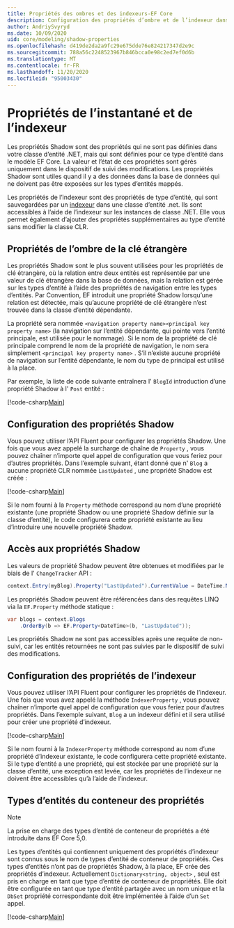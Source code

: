 ```yaml
---
title: Propriétés des ombres et des indexeurs-EF Core
description: Configuration des propriétés d’ombre et de l’indexeur dans un modèle de Entity Framework Core
author: AndriySvyryd
ms.date: 10/09/2020
uid: core/modeling/shadow-properties
ms.openlocfilehash: d419de2da2a9fc29e675dde76e824217347d2e9c
ms.sourcegitcommit: 788a56c2248523967b846bcca0e98c2ed7ef0d6b
ms.translationtype: MT
ms.contentlocale: fr-FR
ms.lasthandoff: 11/20/2020
ms.locfileid: "95003430"
---
```

# <a name="shadow-and-indexer-properties"></a>Propriétés de l’instantané et de l’indexeur

Les propriétés Shadow sont des propriétés qui ne sont pas définies dans votre classe d’entité .NET, mais qui sont définies pour ce type d’entité dans le modèle EF Core. La valeur et l’état de ces propriétés sont gérés uniquement dans le dispositif de suivi des modifications. Les propriétés Shadow sont utiles quand il y a des données dans la base de données qui ne doivent pas être exposées sur les types d’entités mappés.

Les propriétés de l’indexeur sont des propriétés de type d’entité, qui sont sauvegardées par un [indexeur](/dotnet/csharp/programming-guide/indexers/) dans une classe d’entité .net. Ils sont accessibles à l’aide de l’indexeur sur les instances de classe .NET. Elle vous permet également d’ajouter des propriétés supplémentaires au type d’entité sans modifier la classe CLR.

## <a name="foreign-key-shadow-properties"></a>Propriétés de l’ombre de la clé étrangère

Les propriétés Shadow sont le plus souvent utilisées pour les propriétés de clé étrangère, où la relation entre deux entités est représentée par une valeur de clé étrangère dans la base de données, mais la relation est gérée sur les types d’entité à l’aide des propriétés de navigation entre les types d’entités. Par Convention, EF introduit une propriété Shadow lorsqu’une relation est détectée, mais qu’aucune propriété de clé étrangère n’est trouvée dans la classe d’entité dépendante.

La propriété sera nommée `<navigation property name><principal key property name>` (la navigation sur l’entité dépendante, qui pointe vers l’entité principale, est utilisée pour le nommage). Si le nom de la propriété de clé principale comprend le nom de la propriété de navigation, le nom sera simplement `<principal key property name>` . S’il n’existe aucune propriété de navigation sur l’entité dépendante, le nom du type de principal est utilisé à la place.

Par exemple, la liste de code suivante entraînera l' `BlogId` introduction d’une propriété Shadow à l' `Post` entité :

[!code-csharp[Main](../../../samples/core/Modeling/Conventions/ShadowForeignKey.cs?name=Conventions&highlight=21-23)]

## <a name="configuring-shadow-properties"></a>Configuration des propriétés Shadow

Vous pouvez utiliser l’API Fluent pour configurer les propriétés Shadow. Une fois que vous avez appelé la surcharge de chaîne de `Property` , vous pouvez chaîner n’importe quel appel de configuration que vous feriez pour d’autres propriétés. Dans l’exemple suivant, étant donné que n' `Blog` a aucune propriété CLR nommée `LastUpdated` , une propriété Shadow est créée :

[!code-csharp[Main](../../../samples/core/Modeling/FluentAPI/ShadowProperty.cs?name=ShadowProperty&highlight=8)]

Si le nom fourni à la `Property` méthode correspond au nom d’une propriété existante (une propriété Shadow ou une propriété Shadow définie sur la classe d’entité), le code configurera cette propriété existante au lieu d’introduire une nouvelle propriété Shadow.

## <a name="accessing-shadow-properties"></a>Accès aux propriétés Shadow

Les valeurs de propriété Shadow peuvent être obtenues et modifiées par le biais de l' `ChangeTracker` API :

```csharp
context.Entry(myBlog).Property("LastUpdated").CurrentValue = DateTime.Now;
```

Les propriétés Shadow peuvent être référencées dans des requêtes LINQ via la `EF.Property` méthode statique :

```csharp
var blogs = context.Blogs
    .OrderBy(b => EF.Property<DateTime>(b, "LastUpdated"));
```

Les propriétés Shadow ne sont pas accessibles après une requête de non-suivi, car les entités retournées ne sont pas suivies par le dispositif de suivi des modifications.

## <a name="configuring-indexer-properties"></a>Configuration des propriétés de l’indexeur

Vous pouvez utiliser l’API Fluent pour configurer les propriétés de l’indexeur. Une fois que vous avez appelé la méthode `IndexerProperty` , vous pouvez chaîner n’importe quel appel de configuration que vous feriez pour d’autres propriétés. Dans l’exemple suivant, `Blog` a un indexeur défini et il sera utilisé pour créer une propriété d’indexeur.

[!code-csharp[Main](../../../samples/core/Modeling/FluentAPI/IndexerProperty.cs?name=ShadowProperty&highlight=3)]

Si le nom fourni à la `IndexerProperty` méthode correspond au nom d’une propriété d’indexeur existante, le code configurera cette propriété existante. Si le type d’entité a une propriété, qui est stockée par une propriété sur la classe d’entité, une exception est levée, car les propriétés de l’indexeur ne doivent être accessibles qu’à l’aide de l’indexeur.

## <a name="property-bag-entity-types"></a>Types d’entités du conteneur des propriétés

> [!NOTE]
> La prise en charge des types d’entité de conteneur de propriétés a été introduite dans EF Core 5,0.

Les types d’entités qui contiennent uniquement des propriétés d’indexeur sont connus sous le nom de types d’entité de conteneur de propriétés. Ces types d’entités n’ont pas de propriétés Shadow, à la place, EF crée des propriétés d’indexeur. Actuellement `Dictionary<string, object>` , seul est pris en charge en tant que type d’entité de conteneur de propriétés. Elle doit être configurée en tant que type d’entité partagée avec un nom unique et la `DbSet` propriété correspondante doit être implémentée à l’aide d’un `Set` appel.

[!code-csharp[Main](../../../samples/core/Modeling/FluentAPI/SharedType.cs?name=SharedType&highlight=3,7)]
